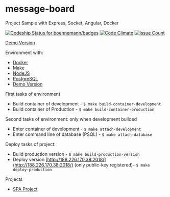 # message-board
Project Sample with Express, Socket, Angular, Docker

[![Codeship Status for boennemann/badges](https://www.codeship.io/projects/83fd1930-9ce8-0133-2987-22509ada1533/status?branch=master)](https://www.codeship.io/projects/127290)
[![Code Climate](https://codeclimate.com/github/luiz-simples/message-board/badges/gpa.svg)](https://codeclimate.com/github/luiz-simples/message-board)
[![Issue Count](https://codeclimate.com/github/luiz-simples/message-board/badges/issue_count.svg)](https://codeclimate.com/github/luiz-simples/message-board)


[Demo Version](http://188.226.170.38:2018/)


Environment with:

* [Docker](https://docs.docker.com/)
* [Make](http://www.gnu.org/software/make/manual/make.html#Running)
* [NodeJS](https://nodejs.org/dist/latest-v4.x/docs/api/)
* [PostgreSQL](http://www.postgresql.org/docs/9.4/static/)
* [Demo Version](http://188.226.170.38:2018/)


First tasks of environment

* Build container of development - ```$ make build-container-development```
* Build container of Production - ```$ make build-container-production```


Second tasks of environment: only when development builded

* Enter container of development - ```$ make attach-development```
* Enter command line of database (PSQL) - ```$ make attach-database```


Deploy tasks of project:

* Build production version - ```$ make build-production-version```
* Deploy version [http://188.226.170.38:2018/](http://188.226.170.38:2018/) (only public-key registered)- ```$ make deploy-production```


Projects

* [SPA Project](https://github.com/luiz-simples/message-board/tree/master/spa)
